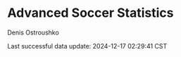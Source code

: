# Advanced Soccer Statistics
Denis Ostroushko

<!-- gfm -->

Last successful data update: 2024-12-17 02:29:41 CST
